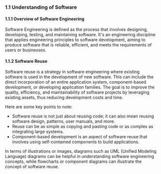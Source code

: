 ### **1.1 Understanding of Software**

#### 1.1.1 Overview of Software Engineering
Software Engineering is defined as the process that involves designing, developing, testing, and maintaining software. It's an engineering discipline that applies engineering principles to software development, aiming to produce software that is reliable, efficient, and meets the requirements of users or businesses.

#### 1.1.2 Software Reuse
Software reuse is a strategy in software engineering where existing software is used in the development of new software. This can include the direct incorporation of an entire application system, component-based development, or developing application families. The goal is to improve the quality, efficiency, and maintainability of software projects by leveraging existing assets, thus reducing development costs and time.

Here are some key points to note:

- Software reuse is not just about reusing code; it can also mean reusing software design, patterns, user manuals, and more.
- Reuse can be as simple as copying and pasting code or as complex as integrating large systems.
- Component-based development is an aspect of software reuse that involves using self-contained components to build applications.

In terms of illustrations or images, diagrams such as UML (Unified Modeling Language) diagrams can be helpful in understanding software engineering concepts, while flowcharts or component diagrams can illustrate the concept of software reuse.